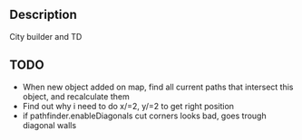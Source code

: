 ## Description

City builder and TD

## TODO

 - When new object added on map, find all current paths that intersect this object, and recalculate them
 - Find out why i need to do x/=2, y/=2 to get right position
 - if pathfinder.enableDiagonals cut corners looks bad, goes trough diagonal walls
